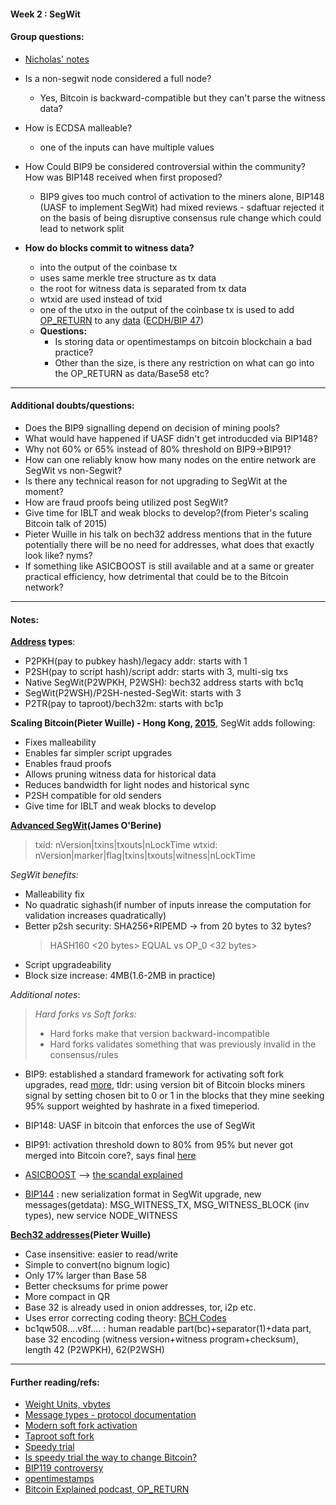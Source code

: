 #### Week 2 : SegWit


#### Group questions:

- [Nicholas' notes](https://curly-father-00b.notion.site/Seminar-2-Segwit-da38abcd12cf46e3b4ffd65388b8582a)

- Is a non-segwit node considered a full node?
    - Yes, Bitcoin is backward-compatible but they can't parse the witness data?
- How is ECDSA malleable?
    - one of the inputs can have multiple values
- How Could BIP9 be considered controversial within the community? How was BIP148 received when first proposed?
    - BIP9 gives too much control of activation to the miners alone, BIP148 (UASF to implement SegWit) had mixed reviews - sdaftuar rejected it on the basis of being disruptive consensus rule change which could lead to network split
- **How do blocks commit to witness data?**
    - into the output of the coinbase tx
    - uses same merkle tree structure as tx data
    - the root for witness data is separated from tx data
    - wtxid are used instead of txid
    - one of the utxo in the output of the coinbase tx is used to add [OP_RETURN](https://en.bitcoin.it/wiki/OP_RETURN) to any [data](https://bitcoindev.network/guides/bitcoinjs-lib/embedding-data-with-op_return/) ([ECDH/BIP 47](https://en.bitcoin.it/wiki/ECDH_address))
    - **Questions:**
        - Is storing data or opentimestamps on bitcoin blockchain a bad practice?
        - Other than the size, is there any restriction on what can go into the OP_RETURN as data/Base58 etc?



---

#### Additional doubts/questions:
- Does the BIP9 signalling depend on decision of mining pools?
- What would have happened if UASF didn't get introducded via BIP148?
- Why not 60% or 65% instead of 80% threshold on BIP9->BIP91? 
- How can one reliably know how many nodes on the entire network are SegWit vs non-Segwit?
- Is there any technical reason for not upgrading to SegWit at the moment?
- How are fraud proofs being utilized post SegWit?
- Give time for IBLT and weak blocks to develop?(from Pieter's scaling Bitcoin talk of 2015)
- Pieter Wuille in his talk on bech32 address mentions that in the future potentially there will be no need for addresses, what does that exactly look like? nyms?
- If something like ASICBOOST is still available and at a same or greater practical efficiency, how detrimental that could be to the Bitcoin network?

---

#### Notes:

**[Address](https://bitcoin.design/guide/glossary/address/) types**:
- P2PKH(pay to pubkey hash)/legacy addr: starts with 1
- P2SH(pay to script hash)/script addr: starts with 3, multi-sig txs
- Native SegWit(P2WPKH, P2WSH): bech32 address starts with bc1q
- SegWit(P2WSH)/P2SH-nested-SegWit: starts with 3
- P2TR(pay to taproot)/bech32m: starts with bc1p

**Scaling Bitcoin(Pieter Wuille) - Hong Kong, [2015](https://www.youtube.com/watch?v=fst1IK_mrng)**, SegWit adds following:
- Fixes malleability
- Enables far simpler script upgrades
- Enables fraud proofs
- Allows pruning witness data for historical data
- Reduces bandwidth for light nodes and historical sync
- P2SH compatible for old senders
- Give time for IBLT and weak blocks to develop



**[Advanced SegWit](https://www.youtube.com/watch?v=JgNgnwF9hfY)(James O'Berine)**

>txid:  nVersion|txins|txouts|nLockTime
>wtxid:  nVersion|marker|flag|txins|txouts|witness|nLockTime

_SegWit benefits:_
- Malleability fix
- No quadratic sighash(if number of inputs inrease the computation for validation increases quadratically)
- Better p2sh security: SHA256+RIPEMD -> from 20 bytes to 32 bytes?
    >HASH160 <20 bytes> EQUAL vs OP_0 <32 bytes>
- Script upgradeability
- Block size increase: 4MB(1.6-2MB in practice)

_Additional notes_:
>_Hard forks vs Soft forks:_
>- Hard forks make that version backward-incompatible
>- Hard forks validates something that was previously invalid in the consensus/rules

- BIP9: established a standard framework for activating soft fork upgrades, read [more](https://river.com/learn/terms/b/bip-9-soft-fork-activation/), tldr: using version bit of Bitcoin blocks miners signal by setting chosen bit to 0 or 1 in the blocks that they mine seeking 95% support weighted by hashrate in a fixed timeperiod.

- BIP148: UASF in bitcoin that enforces the use of SegWit 

- BIP91: activation threshold down to 80% from 95% but never got merged into Bitcoin core?, says final [here](https://bips.xyz/91)

- [ASICBOOST](https://www.mit.edu/~jlrubin//public/pdfs/Asicboost.pdf) --> [the scandal explained](https://bitcoinmagazine.com/technical/breaking-down-bitcoins-asicboost-scandal)

- [BIP144](https://github.com/bitcoin/bips/blob/master/bip-0144.mediawiki) : new serialization format in SegWit upgrade, new messages(getdata): MSG_WITNESS_TX, MSG_WITNESS_BLOCK (inv types), new service NODE_WITNESS


**[Bech32 addresses](https://www.youtube.com/watch?v=NqiN9VFE4CU)(Pieter Wuille)**
- Case insensitive: easier to read/write
- Simple to convert(no bignum logic)
- Only 17% larger than Base 58
- Better checksums for prime power
- More compact in QR
- Base 32 is already used in onion addresses, tor, i2p etc.
- Uses error correcting coding theory: [BCH Codes](https://en.wikipedia.org/wiki/BCH_code)
- bc1qw508....v8f.... : human readable part(bc)+separator(1)+data part, base 32 encoding (witness version+witness program+checksum), length 42 (P2WPKH), 62(P2WSH)

---
#### Further reading/refs:

- [Weight Units, vbytes](https://en.bitcoin.it/wiki/Weight_units)
- [Message types - protocol documentation](https://en.bitcoin.it/wiki/Protocol_documentation#Message_types)
- [Modern soft fork activation](https://bitcoinmagazine.com/technical/bip-8-bip-9-or-modern-soft-fork-activation-how-bitcoin-could-upgrade-next)
- [Taproot soft fork](https://taproot.watch/about)
- [Speedy trial](https://lists.linuxfoundation.org/pipermail/bitcoin-dev/2021-March/018583.html)
- [Is speedy trial the way to change Bitcoin?](https://bitcoinmagazine.com/technical/is-speedy-trial-the-way-to-change-bitcoin)
- [BIP119 controversy](https://bitcoinmagazine.com/technical/what-is-bip-119-bitcoin-controversy-explained)
- [opentimestamps](https://github.com/opentimestamps)
- [Bitcoin Explained podcast, OP_RETURN](https://www.youtube.com/watch?v=NYj80OGlWGg)